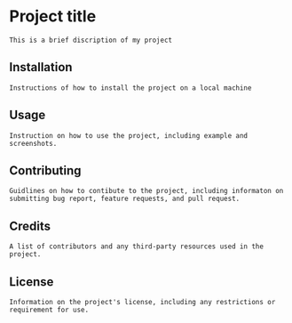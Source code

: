 # Project title

    This is a brief discription of my project

## Installation

    Instructions of how to install the project on a local machine

## Usage 

    Instruction on how to use the project, including example and screenshots.

## Contributing 

    Guidlines on how to contibute to the project, including informaton on submitting bug report, feature requests, and pull request.

## Credits

    A list of contributors and any third-party resources used in the project.

## License

    Information on the project's license, including any restrictions or requirement for use.